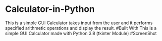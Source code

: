 # Calculator-in-Python
This is a simple GUI Calculator takes input from the user and it performs specified arithmetic operations and display the result.
#Built With
This is a simple GUI Calculator made with Python 3.8 (tkinter Module)
#ScreenShot
